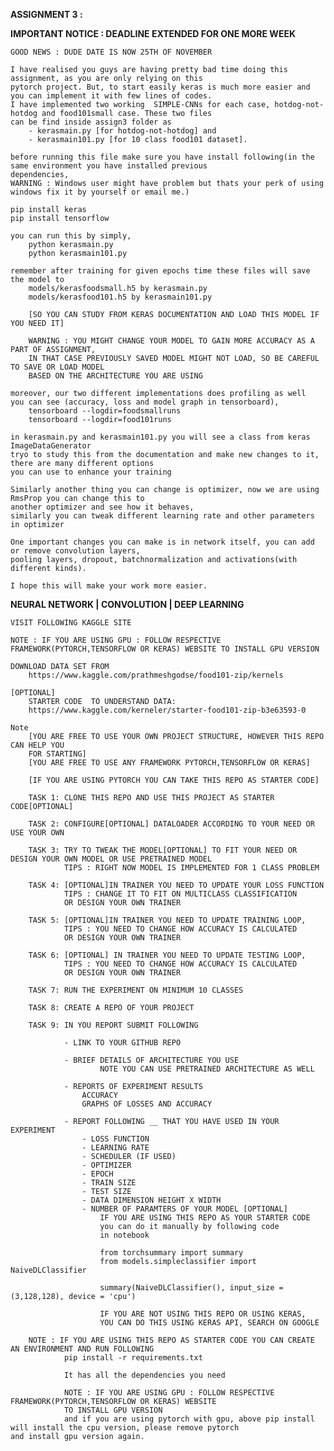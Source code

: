 **ASSIGNMENT 3 :** 



**IMPORTANT NOTICE : DEADLINE EXTENDED FOR ONE MORE WEEK**  
    
    GOOD NEWS : DUDE DATE IS NOW 25TH OF NOVEMBER
    
    I have realised you guys are having pretty bad time doing this assignment, as you are only relying on this
    pytorch project. But, to start easily keras is much more easier and you can implement it with few lines of codes.
    I have implemented two working  SIMPLE-CNNs for each case, hotdog-not-hotdog and food101small case. These two files 
    can be find inside assign3 folder as 
        - kerasmain.py [for hotdog-not-hotdog] and 
        - kerasmain101.py [for 10 class food101 dataset].
    
    before running this file make sure you have install following(in the same environment you have installed previous 
    dependencies, 
    WARNING : Windows user might have problem but thats your perk of using windows fix it by yourself or email me.) 
    
    pip install keras
    pip install tensorflow 
    
    you can run this by simply, 
        python kerasmain.py
        python kerasmain101.py
        
    remember after training for given epochs time these files will save the model to 
        models/kerasfoodsmall.h5 by kerasmain.py
        models/kerasfood101.h5 by kerasmain101.py
        
        [SO YOU CAN STUDY FROM KERAS DOCUMENTATION AND LOAD THIS MODEL IF YOU NEED IT]
        
        WARNING : YOU MIGHT CHANGE YOUR MODEL TO GAIN MORE ACCURACY AS A PART OF ASSIGNMENT, 
        IN THAT CASE PREVIOUSLY SAVED MODEL MIGHT NOT LOAD, SO BE CAREFUL TO SAVE OR LOAD MODEL
        BASED ON THE ARCHITECTURE YOU ARE USING
        
    moreover, our two different implementations does profiling as well
    you can see (accuracy, loss and model graph in tensorboard),
        tensorboard --logdir=foodsmallruns
        tensorboard --logdir=food101runs
    
    in kerasmain.py and kerasmain101.py you will see a class from keras ImageDataGenerator
    tryo to study this from the documentation and make new changes to it, there are many different options 
    you can use to enhance your training 
    
    Similarly another thing you can change is optimizer, now we are using RmsProp you can change this to 
    another optimizer and see how it behaves,
    similarly you can tweak different learning rate and other parameters in optimizer
    
    One important changes you can make is in network itself, you can add or remove convolution layers,
    pooling layers, dropout, batchnormalization and activations(with different kinds).
    
    I hope this will make your work more easier. 
         
    
    

**NEURAL NETWORK | CONVOLUTION | DEEP LEARNING**


    VISIT FOLLOWING KAGGLE SITE
    
    NOTE : IF YOU ARE USING GPU : FOLLOW RESPECTIVE FRAMEWORK(PYTORCH,TENSORFLOW OR KERAS) WEBSITE TO INSTALL GPU VERSION
    
    DOWNLOAD DATA SET FROM 
        https://www.kaggle.com/prathmeshgodse/food101-zip/kernels
    
    [OPTIONAL]
        STARTER CODE  TO UNDERSTAND DATA:
        https://www.kaggle.com/kerneler/starter-food101-zip-b3e63593-0
    
    Note
        [YOU ARE FREE TO USE YOUR OWN PROJECT STRUCTURE, HOWEVER THIS REPO CAN HELP YOU
        FOR STARTING]
        [YOU ARE FREE TO USE ANY FRAMEWORK PYTORCH,TENSORFLOW OR KERAS]
        
        [IF YOU ARE USING PYTORCH YOU CAN TAKE THIS REPO AS STARTER CODE]
    
        TASK 1: CLONE THIS REPO AND USE THIS PROJECT AS STARTER CODE[OPTIONAL]
        
        TASK 2: CONFIGURE[OPTIONAL] DATALOADER ACCORDING TO YOUR NEED OR USE YOUR OWN
        
        TASK 3: TRY TO TWEAK THE MODEL[OPTIONAL] TO FIT YOUR NEED OR DESIGN YOUR OWN MODEL OR USE PRETRAINED MODEL
                TIPS : RIGHT NOW MODEL IS IMPLEMENTED FOR 1 CLASS PROBLEM
        
        TASK 4: [OPTIONAL]IN TRAINER YOU NEED TO UPDATE YOUR LOSS FUNCTION
                TIPS : CHANGE IT TO FIT ON MULTICLASS CLASSIFICATION
                OR DESIGN YOUR OWN TRAINER
                
        TASK 5: [OPTIONAL]IN TRAINER YOU NEED TO UPDATE TRAINING LOOP,
                TIPS : YOU NEED TO CHANGE HOW ACCURACY IS CALCULATED
                OR DESIGN YOUR OWN TRAINER
        
        TASK 6: [OPTIONAL] IN TRAINER YOU NEED TO UPDATE TESTING LOOP, 
                TIPS : YOU NEED TO CHANGE HOW ACCURACY IS CALCULATED
                OR DESIGN YOUR OWN TRAINER
        
        TASK 7: RUN THE EXPERIMENT ON MINIMUM 10 CLASSES 
        
        TASK 8: CREATE A REPO OF YOUR PROJECT
        
        TASK 9: IN YOU REPORT SUBMIT FOLLOWING
                
                - LINK TO YOUR GITHUB REPO
                
                - BRIEF DETAILS OF ARCHITECTURE YOU USE
                        NOTE YOU CAN USE PRETRAINED ARCHITECTURE AS WELL
                
                - REPORTS OF EXPERIMENT RESULTS
                    ACCURACY 
                    GRAPHS OF LOSSES AND ACCURACY
                
                - REPORT FOLLOWING __ THAT YOU HAVE USED IN YOUR EXPERIMENT
                    - LOSS FUNCTION
                    - LEARNING RATE
                    - SCHEDULER (IF USED)
                    - OPTIMIZER
                    - EPOCH
                    - TRAIN SIZE
                    - TEST SIZE
                    - DATA DIMENSION HEIGHT X WIDTH
                    - NUMBER OF PARAMTERS OF YOUR MODEL [OPTIONAL]
                        IF YOU ARE USING THIS REPO AS YOUR STARTER CODE
                        you can do it manually by following code
                        in notebook
                        
                        from torchsummary import summary
                        from models.simpleclassifier import NaiveDLClassifier
                        
                        summary(NaiveDLClassifier(), input_size = (3,128,128), device = 'cpu')
                        
                        IF YOU ARE NOT USING THIS REPO OR USING KERAS, 
                        YOU CAN DO THIS USING KERAS API, SEARCH ON GOOGLE
                        
        NOTE : IF YOU ARE USING THIS REPO AS STARTER CODE YOU CAN CREATE AN ENVIRONMENT AND RUN FOLLOWING
                pip install -r requirements.txt
                
                It has all the dependencies you need
                
                NOTE : IF YOU ARE USING GPU : FOLLOW RESPECTIVE FRAMEWORK(PYTORCH,TENSORFLOW OR KERAS) WEBSITE 
                TO INSTALL GPU VERSION
                and if you are using pytorch with gpu, above pip install will install the cpu version, please remove pytorch                   and install gpu version again.
                      
                
                 
                
                         
        




